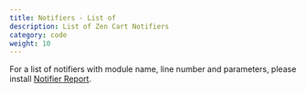 ```yaml
---
title: Notifiers - List of 
description: List of Zen Cart Notifiers 
category: code
weight: 10
---
```


<!-- RELEASETIME - update -->
<!-- see find_notifiers in https://github.com/scottcwilson/zencart_tools --> 

For a list of notifiers with module name, line number and parameters, 
please install [Notifier Report](https://github.com/lat9/notifier_report). 

```
```
